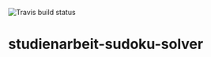 ![Travis build status](https://travis-ci.org/ob-fun-ws17/studienarbeit-sudoku-solver.svg?branch=master)

# studienarbeit-sudoku-solver
